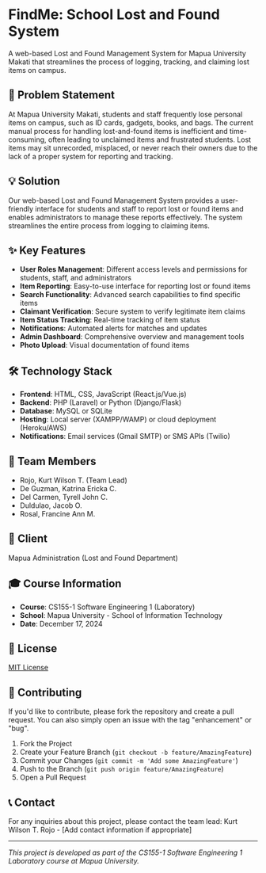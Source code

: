 # FindMe: School Lost and Found System

A web-based Lost and Found Management System for Mapua University Makati that streamlines the process of logging, tracking, and claiming lost items on campus.

## 🎯 Problem Statement

At Mapua University Makati, students and staff frequently lose personal items on campus, such as ID cards, gadgets, books, and bags. The current manual process for handling lost-and-found items is inefficient and time-consuming, often leading to unclaimed items and frustrated students. Lost items may sit unrecorded, misplaced, or never reach their owners due to the lack of a proper system for reporting and tracking.

## 💡 Solution

Our web-based Lost and Found Management System provides a user-friendly interface for students and staff to report lost or found items and enables administrators to manage these reports effectively. The system streamlines the entire process from logging to claiming items.

## ✨ Key Features

- **User Roles Management**: Different access levels and permissions for students, staff, and administrators
- **Item Reporting**: Easy-to-use interface for reporting lost or found items
- **Search Functionality**: Advanced search capabilities to find specific items
- **Claimant Verification**: Secure system to verify legitimate item claims
- **Item Status Tracking**: Real-time tracking of item status
- **Notifications**: Automated alerts for matches and updates
- **Admin Dashboard**: Comprehensive overview and management tools
- **Photo Upload**: Visual documentation of found items

## 🛠️ Technology Stack

- **Frontend**: HTML, CSS, JavaScript (React.js/Vue.js)
- **Backend**: PHP (Laravel) or Python (Django/Flask)
- **Database**: MySQL or SQLite
- **Hosting**: Local server (XAMPP/WAMP) or cloud deployment (Heroku/AWS)
- **Notifications**: Email services (Gmail SMTP) or SMS APIs (Twilio)

## 👥 Team Members

- Rojo, Kurt Wilson T. (Team Lead)
- De Guzman, Katrina Ericka C.
- Del Carmen, Tyrell John C.
- Duldulao, Jacob O.
- Rosal, Francine Ann M.

## 🏢 Client

Mapua Administration (Lost and Found Department)

## 🎓 Course Information

- **Course**: CS155-1 Software Engineering 1 (Laboratory)
- **School**: Mapua University - School of Information Technology
- **Date**: December 17, 2024

## 📝 License

[MIT License](LICENSE)

## 🤝 Contributing

If you'd like to contribute, please fork the repository and create a pull request. You can also simply open an issue with the tag "enhancement" or "bug".

1. Fork the Project
2. Create your Feature Branch (`git checkout -b feature/AmazingFeature`)
3. Commit your Changes (`git commit -m 'Add some AmazingFeature'`)
4. Push to the Branch (`git push origin feature/AmazingFeature`)
5. Open a Pull Request

## 📞 Contact

For any inquiries about this project, please contact the team lead:
Kurt Wilson T. Rojo - [Add contact information if appropriate]

---
*This project is developed as part of the CS155-1 Software Engineering 1 Laboratory course at Mapua University.*